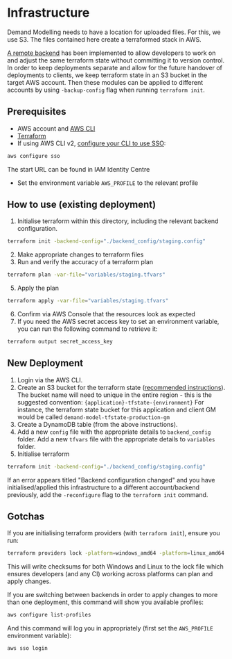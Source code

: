 # Infrastructure

Demand Modelling needs to have a location for uploaded files. For this, we
use S3. The files contained here create a terraformed stack in AWS.

[A remote backend](https://developer.hashicorp.com/terraform/language/state/remote) 
has been implemented to allow developers to work on and 
adjust the same terraform state without committing it to version control.
In order to keep deployments separate and allow for the future handover of
deployments to clients, we keep terraform state in an S3 bucket in the
target AWS account. Then these modules can be applied to different accounts
by using `-backup-config` flag when running `terraform init`.

## Prerequisites
- AWS account and [AWS CLI](https://docs.aws.amazon.com/cli/latest/userguide/getting-started-install.html)
- [Terraform](https://developer.hashicorp.com/terraform/tutorials/aws-get-started/install-cli)
- If using AWS CLI v2, [configure your CLI to use SSO](https://docs.aws.amazon.com/cli/latest/userguide/cli-configure-sso.html#sso-configure-profile-token-auto-sso):

```bash
aws configure sso
```
The start URL can be found in IAM Identity Centre

- Set the environment variable `AWS_PROFILE` to the relevant profile


## How to use (existing deployment)
1. Initialise terraform within this directory, including the relevant backend configuration.
```bash
terraform init -backend-config="./backend_config/staging.config"
```
2. Make appropriate changes to terraform files 
3. Run and verify the accuracy of a terraform plan
```bash
terraform plan -var-file="variables/staging.tfvars"
```
5. Apply the plan
```bash
terraform apply -var-file="variables/staging.tfvars"
```
6. Confirm via AWS Console that the resources look as expected
7. If you need the AWS secret access key to set an environment variable, 
you can run the following command to retrieve it:
```bash
terraform output secret_access_key
````

## New Deployment
1. Login via the AWS CLI.
2. Create an S3 bucket for the terraform state ([recommended instructions](https://spacelift.io/blog/terraform-s3-backend)). 
The bucket name will need to unique in the entire region - this is the suggested convention:
`{application}-tfstate-{environment}`
For instance, the terraform state bucket for this application and client GM would be called
`demand-model-tfstate-production-gm`
3. Create a DynamoDB table (from the above instructions).
4. Add a new `config` file with the appropriate details to `backend_config` folder.
Add a new `tfvars` file with the appropriate details to `variables` folder.
5. Initialise terraform 
```bash
terraform init -backend-config="./backend_config/staging.config"
```
If an error appears titled "Backend configuration changed" and you have initialised/applied
this infrastructure to a different account/backend previously, add the `-reconfigure` flag
to the `terraform init` command.

## Gotchas
If you are initialising terraform providers (with `terraform init`), ensure
you run:
```bash
terraform providers lock -platform=windows_amd64 -platform=linux_amd64
```
This will write checksums for both Windows and Linux to the lock file
which ensures developers (and any CI) working across platforms can 
plan and apply changes.

If you are switching between backends in order to apply changes to more than one
deployment, this command will show you available profiles:
```bash
aws configure list-profiles
```
And this command will log you in appropriately (first set the `AWS_PROFILE` environment
variable):
```bash
aws sso login
```